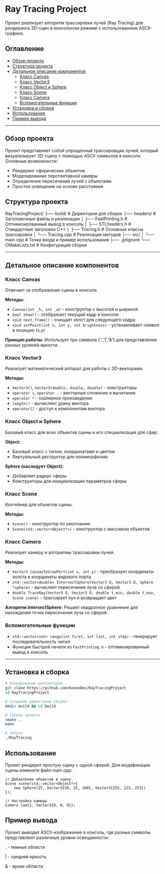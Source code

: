 # Ray Tracing Project

Проект реализует алгоритм трассировки лучей (Ray Tracing) для рендеринга 3D-сцен в консольном режиме с использованием ASCII-графики.

## Оглавление
- [Обзор проекта](#обзор-проекта)
- [Структура проекта](#структура-проекта)
- [Детальное описание компонентов](#детальное-описание-компонентов)
  - [Класс Canvas](#класс-canvas)
  - [Класс Vector3](#класс-vector3)
  - [Класс Object и Sphere](#класс-object-и-sphere)
  - [Класс Scene](#класс-scene)
  - [Класс Camera](#класс-camera)
  - [Вспомогательные функции](#вспомогательные-функции)
- [Установка и сборка](#установка-и-сборка)
- [Использование](#использование)
- [Пример вывода](#пример-вывода)

---

## Обзор проекта

Проект представляет собой упрощенный трассировщик лучей, который визуализирует 3D-сцену с помощью ASCII-символов в консоли. Основные возможности:
- Рендеринг сферических объектов
- Моделирование перспективной камеры
- Определение пересечений лучей с объектами
- Простое освещение на основе расстояния

## Структура проекта
RayTracingProject/
├── build/ # Директория для сборки
├── headers/ # Заголовочные файлы и реализации
│ ├── FastPrinting.h # Оптимизированный вывод в консоль
│ ├── STLheaders.h # Стандартные заголовки C++
│ ├── Tracing.h # Основные классы трассировки
│ └── Tracing.cpp # Реализация методов
├── src/
│ └── main.cpp # Точка входа и пример использования
├── .gitignore
└── CMakeLists.txt # Конфигурация сборки


---

## Детальное описание компонентов

### Класс Canvas

Отвечает за отображение сцены в консоли.

**Методы:**
- `Canvas(int _h, int _w)` - конструктор с высотой и шириной
- `bool show()` - отображает текущий кадр в консоли
- `void next_frame()` - очищает холст для следующего кадра
- `void setPoint(int x, int y, int brightness)` - устанавливает символ в позицию (x,y)

**Принцип работы:** Использует три символа {'.','|','&'} для представления разных уровней яркости.

### Класс Vector3

Реализует математический аппарат для работы с 3D-векторами.

**Методы:**
- `Vector3()`, `Vector3(double, double, double)` - конструкторы
- `operator +`, `operator -` - векторные сложение и вычитание
- `operator *` - скалярное произведение
- `length()` - вычисляет длину вектора
- `operator[]` - доступ к компонентам вектора

### Класс Object и Sphere

Базовый класс для всех объектов сцены и его специализация для сфер.

**Object:**
- Базовый класс с типом, координатами и цветом
- Виртуальный деструктор для полиморфизма

**Sphere (наследует Object):**
- Добавляет радиус сферы
- Конструкторы для инициализации параметров сферы

### Класс Scene

Контейнер для объектов сцены.

**Методы:**
- `Scene()` - конструктор по умолчанию
- `Scene(std::vector<Object*>)` - конструктор с массивом объектов

### Класс Camera

Реализует камеру и алгоритмы трассировки лучей.

**Методы:**
- `Vector3 CanvasToViewPort(int x, int y)` - преобразует координаты холста в координаты видового порта
- `std::vector<double> IntersectSphere(Vector3 O, Vector3 D, Sphere *sphere)` - вычисляет пересечение луча со сферой
- `double TraceRay(Vector3 O, Vector3 D, double t_min, double t_max, Scene scene)` - трассирует луч и возвращает цвет

**Алгоритм IntersectSphere:** Решает квадратное уравнение для нахождения точек пересечения луча со сферой.

### Вспомогательные функции

- `std::vector<int> range(int first, int last, int step)` - генерирует последовательность чисел
- Функции быстрой печати из `FastPrinting.h` - оптимизированный вывод в консоль

---

## Установка и сборка

```bash
# Клонирование репозитория
git clone https://github.com/KosmoDes/RayTracingProject
cd RayTracingProject

# Создание директории сборки
mkdir build && cd build

# Сборка проекта
cmake ..
make

# Запуск
./RayTracing
```

## Использование
Проект рендерит простую сцену с одной сферой. Для модификации сцены измените файл main.cpp:
```
// Добавление объектов в сцену
Scene scene(std::vector<Object*>{ 
    new Sphere(25, Vector3{30, 25, 100}, Vector3{255, 223, 253})
});

// Настройка камеры
Camera cam{1, Vector3{0, 0, 0}};
```
## Пример вывода
Проект выводит ASCII-изображение в консоль, где разные символы представляют различные уровни освещенности:

. - темные области

| - средняя яркость

& - яркие области
